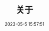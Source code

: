 ---
title: 关于
date: 2023-05-5 15:57:51
aside: false
top_img: false
background: "#f8f9fe"
comments: false
type: "about"
---